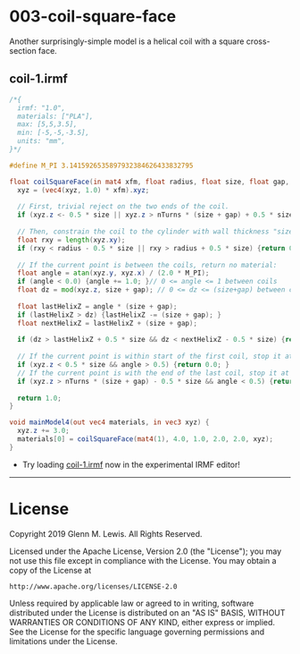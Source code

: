 # 003-coil-square-face

Another surprisingly-simple model is a helical coil with a square cross-section
face.

## coil-1.irmf

```glsl
/*{
  irmf: "1.0",
  materials: ["PLA"],
  max: [5,5,3.5],
  min: [-5,-5,-3.5],
  units: "mm",
}*/

#define M_PI 3.1415926535897932384626433832795

float coilSquareFace(in mat4 xfm, float radius, float size, float gap, float nTurns, in vec3 xyz) {
  xyz = (vec4(xyz, 1.0) * xfm).xyz;
  
  // First, trivial reject on the two ends of the coil.
  if (xyz.z <- 0.5 * size || xyz.z > nTurns * (size + gap) + 0.5 * size) {return 0.0; }
  
  // Then, constrain the coil to the cylinder with wall thickness "size":
  float rxy = length(xyz.xy);
  if (rxy < radius - 0.5 * size || rxy > radius + 0.5 * size) {return 0.0; }
  
  // If the current point is between the coils, return no material:
  float angle = atan(xyz.y, xyz.x) / (2.0 * M_PI);
  if (angle < 0.0) {angle += 1.0; }// 0 <= angle <= 1 between coils
  float dz = mod(xyz.z, size + gap); // 0 <= dz <= (size+gap) between coils.
  
  float lastHelixZ = angle * (size + gap);
  if (lastHelixZ > dz) {lastHelixZ -= (size + gap); }
  float nextHelixZ = lastHelixZ + (size + gap);
  
  if (dz > lastHelixZ + 0.5 * size && dz < nextHelixZ - 0.5 * size) {return 0.0; }
  
  // If the current point is within start of the first coil, stop it at angle < 0.
  if (xyz.z < 0.5 * size && angle > 0.5) {return 0.0; }
  // If the current point is with the end of the last coil, stop it at angle > PI.
  if (xyz.z > nTurns * (size + gap) - 0.5 * size && angle < 0.5) {return 0.0; }
  
  return 1.0;
}

void mainModel4(out vec4 materials, in vec3 xyz) {
  xyz.z += 3.0;
  materials[0] = coilSquareFace(mat4(1), 4.0, 1.0, 2.0, 2.0, xyz);
}
```

* Try loading [coil-1.irmf](https://gmlewis.github.io/irmf-editor/?s=github.com/gmlewis/irmf/blob/master/examples/003-coil-square-face/coil-1.irmf) now in the experimental IRMF editor!

----------------------------------------------------------------------

# License

Copyright 2019 Glenn M. Lewis. All Rights Reserved.

Licensed under the Apache License, Version 2.0 (the "License");
you may not use this file except in compliance with the License.
You may obtain a copy of the License at

    http://www.apache.org/licenses/LICENSE-2.0

Unless required by applicable law or agreed to in writing, software
distributed under the License is distributed on an "AS IS" BASIS,
WITHOUT WARRANTIES OR CONDITIONS OF ANY KIND, either express or implied.
See the License for the specific language governing permissions and
limitations under the License.
